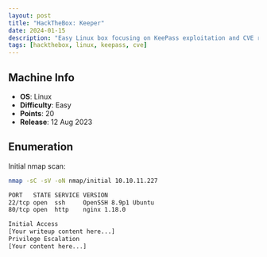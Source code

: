 ```yaml
---
layout: post
title: "HackTheBox: Keeper"
date: 2024-01-15
description: "Easy Linux box focusing on KeePass exploitation and CVE research"
tags: [hackthebox, linux, keepass, cve]
---
```


## Machine Info
- **OS**: Linux
- **Difficulty**: Easy
- **Points**: 20
- **Release**: 12 Aug 2023

## Enumeration

Initial nmap scan:

```bash
nmap -sC -sV -oN nmap/initial 10.10.11.227

PORT   STATE SERVICE VERSION
22/tcp open  ssh     OpenSSH 8.9p1 Ubuntu
80/tcp open  http    nginx 1.18.0

Initial Access
[Your writeup content here...]
Privilege Escalation
[Your content here...]
